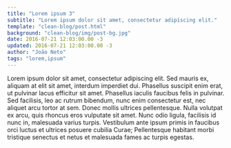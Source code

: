 ```yaml
---
title: "Lorem ipsum 3"
subtitle: "Lorem ipsum dolor sit amet, consectetur adipiscing elit."
template: "clean-blog/post.html"
background: "clean-blog/img/post-bg.jpg"
date: 2016-07-21 12:03:00.00 -3
updated: 2016-07-21 12:03:00.00 -3
author: "João Neto"
tags: "lorem,ipsum"
---
```

Lorem ipsum dolor sit amet, consectetur adipiscing elit. Sed mauris ex, aliquam at elit sit amet, interdum imperdiet dui. Phasellus suscipit enim erat, ut pulvinar lacus efficitur sit amet. Phasellus iaculis faucibus felis in pulvinar. Sed facilisis, leo ac rutrum bibendum, nunc enim consectetur est, nec aliquet arcu tortor at sem. Donec mollis ultrices pellentesque. Nulla volutpat ex arcu, quis rhoncus eros vulputate sit amet. Nunc odio ligula, facilisis id nunc in, malesuada varius turpis. Vestibulum ante ipsum primis in faucibus orci luctus et ultrices posuere cubilia Curae; Pellentesque habitant morbi tristique senectus et netus et malesuada fames ac turpis egestas.